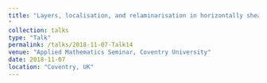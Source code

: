 ```yaml
---
title: "Layers, localisation, and relaminarisation in horizontally shearing stratified turbulence 
"
collection: talks
type: "Talk"
permalink: /talks/2018-11-07-Talk14
venue: "Applied Mathematics Seminar, Coventry University"
date: 2018-11-07
location: "Coventry, UK"
---
```

